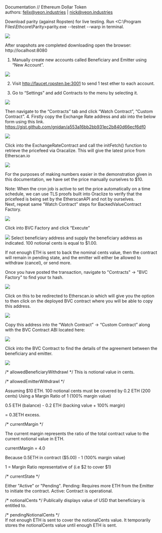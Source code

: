 Documentation // Ethereum Dollar Token                             
authors: felix@veon.industries | nick@veon.industries

Download parity (against Ropsten) for live testing. 
Run <C:\Program Files\Ethcore\Parity>parity.exe --testnet --warp in terminal.

![](https://i.imgur.com/YcGW0J8.png)

After snapshots are completed downloading open the browser: http://localhost:8080

1. Manually create new accounts called Beneficiary and Emitter using “New Account”.

![](https://i.imgur.com/ISZz1qF.png)

2. Visit http://faucet.ropsten.be:3001 to send 1 test ether to each account.

3. Go to “Settings” and add Contracts to the menu by selecting it.

![](https://i.imgur.com/NRIFISt.png)

Then navigate to the “Contracts” tab and click “Watch Contract”, “Custom Contract”.
4. Firstly copy the Exchange Rate address and abi into the below form using this link.
https://gist.github.com/gnidan/a553a16bb2bb931ec2b840d66ecf6df0 

![](https://i.imgur.com/nZpEiSE.png)

Click into the ExchangeRateContract and call the initFetch() function to retrieve the pricefeed via Oracalize. This will give the latest price from Etherscan.io 

![](https://i.imgur.com/PXWEd2r.png)

For the purposes of making numbers easier in the demonstration given in this documentation, we have set the price manually ourselves to $10.

Note: When the cron job is active to set the price automatically on a time schedule, we can use TLS proofs built into Oraclize to verify that the pricefeed is being set by the EtherscanAPI and not by ourselves.  
Next, repeat same “Watch Contract” steps for BackedValueContract Factory.

![](https://i.imgur.com/bsdXiqJ.png)

Click into BVC Factory and click “Execute”

![](https://i.imgur.com/TQEX8sR.png)
Select beneficiary address and supply the beneficiary address as indicated.
100 notional cents is equal to $1.00.


If not enough ETH is sent to back the nominal cents value, then the contract will remain in pending state, and the emitter will either be allowed to withdraw (cancel), or send more.

Once you have posted the transaction, navigate to "Contracts" -> "BVC Factory" to find your tx hash. 

![](https://i.imgur.com/JHB0dXz.png)

Click on this to be redirected to Etherscan.io which will give you the option to then click on the deployed BVC contract where you will be able to copy this address.

![](https://i.imgur.com/NJhT1iR.png)

Copy this address into the “Watch Contract” -> “Custom Contract” along with the BVC Contract ABI located here:

![](https://i.imgur.com/cH5SNZz.png)

Click into the BVC Contract to find the details of the agreement between the beneficiary and emitter. 

![](https://i.imgur.com/xoOQYH6.png)

/* allowedBeneficiaryWithdrawl */
This is notional value in cents.

/* allowedEmitterWithdrawl */

Assuming $10 ETH.
100 notional cents must be covered by 0.2 ETH (200 cents)
Using a Margin Ratio of 1 (100% margin value)

0.5 ETH (balance) - 0.2 ETH (backing value + 100% margin) 

= 0.3ETH excess.

/* currentMargin */

The current margin represents the ratio of the total contract value to the current notional value in ETH.

currentMargin = 4.0 

Because 0.5ETH in contract ($5.00) - 1 (100% margin value)

1 = Margin Ratio representative of (i.e $2 to cover $1)

/* currentState */

Either "Active" or "Pending".
Pending: Requires more ETH from the Emitter to initiate the contract.
Active: Contract is operational.

/* notionalCents */ 
Publically displays value of USD that beneficiary is entitled to.

/* pendingNotionalCents */  
If not enough ETH is sent to cover the notionalCents value.
It temporarily stores the notionalCents value until enough ETH is sent.

